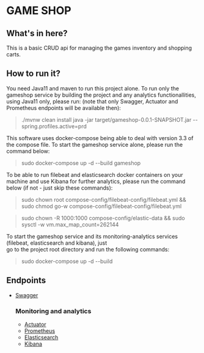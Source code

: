 # GAME SHOP

## What's in here?
This is a basic CRUD api for managing the games inventory and shopping carts.

## How to run it?
You need Java11 and maven to run this project alone.
To run only the gameshop service by building the project and any analytics functionallities,
using Java11 only, please run:
(note that only Swagger, Actuator and Prometheus endpoints will be available then):
> ./mvnw clean install
> java -jar target/gameshop-0.0.1-SNAPSHOT.jar --spring.profiles.active=prd


This software uses docker-compose being able to deal with version 3.3 of the compose file.
To start the gameshop service alone, please run the command below:
> sudo docker-compose up -d --build gameshop

To be able to run filebeat and elasticsearch docker containers on your machine and use Kibana for further analytics, please run the command below
(if not - just skip these commands):
> sudo chown root compose-config/filebeat-config/filebeat.yml &&
> sudo chmod go-w compose-config/filebeat-config/filebeat.yml

> sudo chown -R 1000:1000 compose-config/elastic-data &&
> sudo sysctl -w vm.max_map_count=262144

To start the gameshop service and its monitoring-analytics services
(filebeat, elasticsearch and kibana), just  
go to the project root directory and run the following commands:
> sudo docker-compose up -d --build

## Endpoints 
* [Swagger](http://localhost:8080/swagger-ui.html)
  
  ### Monitoring and analytics
  
  * [Actuator](http://localhost:8080/actuator)
  * [Prometheus](http://localhost:8080/actuator/prometheus)
  * [Elasticsearch](http://localhost:9200)
  * [Kibana](http://localhost:5601)